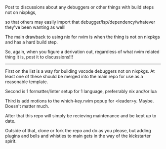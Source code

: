 Post to discussions about any debuggers or other things with build steps not on nixpkgs,

so that others may easily import that debugger/lsp/dependency/whatever they've been wanting as well!

The main drawback to using nix for nvim is when the thing is not on nixpkgs and has a hard build step.

So, again, when you figure a derivation out, regardless of what nvim related thing it is, post it to discussions!!!

---

First on the list is a way for building vscode debuggers not on nixpkgs.
At least one of these should be merged into the main repo for use as a reasonable template.

Second is 1 formatter/linter setup for 1 language, preferrably nix and/or lua

Third is add motions to the which-key.nvim popup for \<leader\>y. Maybe. Doesn't matter much.

After that this repo will simply be recieving maintenance and be kept up to date.

Outside of that, clone or fork the repo and do as you please, 
but adding plugins and bells and whistles to main gets in the way of the kickstarter spirit.

